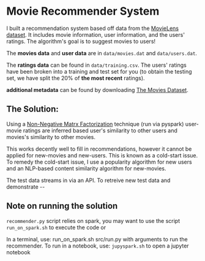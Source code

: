# Movie Recommender System

I built a recommendation system based off data from the
[MovieLens dataset](http://grouplens.org/datasets/movielens/). It includes movie
information, user information, and the users' ratings. The algorithm's goal is to suggest movies to users!

The **movies data** and **user data** are in `data/movies.dat` and `data/users.dat`.

The **ratings data** can be found in `data/training.csv`. The users' ratings have been broken into a training and test set for you (to obtain the testing set, we have split the 20% of **the most recent** ratings).

**additional metadata** can be found by downloading [The Movies Dataset](https://www.kaggle.com/rounakbanik/the-movies-dataset/version/7).

## The Solution: 

Using a [Non-Negative Matrx Factorization](https://en.wikipedia.org/wiki/Non-negative_matrix_factorization) technique (run via pyspark) user-movie ratings are inferred based user's similarity to other users and movies's similarity to other movies. 

This works decently well to fill in recommendations, however it cannot be applied for new-movies and new-users. This is known as a cold-start issue. To remedy the cold-start issue, I use a popularity algorithm for new users and an NLP-based content similarity algorithm for new-movies. 

The test data streams in via an API. To retreive new test data and demonstrate -- 

## Note on running the solution
`recommender.py` script relies on spark, you may want to use the script `run_on_spark.sh` to execute the code or 

In a terminal, use: run_on_spark.sh src/run.py with arguments to run the recommender.
To run in a notebook, use: `jupyspark.sh` to open a jupyter notebook
